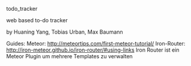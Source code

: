 todo_tracker

web based to-do tracker

by Huaning Yang, Tobias Urban, Max Baumann


Guides:
Meteor: http://meteortips.com/first-meteor-tutorial/
Iron-Router: http://iron-meteor.github.io/iron-router/#using-links Iron Router ist ein Meteor Plugin um mehrere Templates zu verwalten
